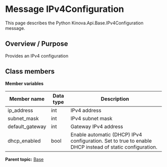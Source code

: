 # Message IPv4Configuration

This page describes the Python Kinova.Api.Base.IPv4Configuration message.

## Overview / Purpose

Provides an IPv4 configuration

## Class members

 **Member variables** 

|Member name|Data type|Description|
|-----------|---------|-----------|
|ip\_address|int|IPv4 address|
|subnet\_mask|int|IPv4 subnet mask|
|default\_gateway|int|Gateway IPv4 address|
|dhcp\_enabled|bool|Enable automatic \(DHCP\) IPv4 configuration. Set to true to enable DHCP instead of static configuration.|

**Parent topic:** [Base](../references/summary_Base.md)

